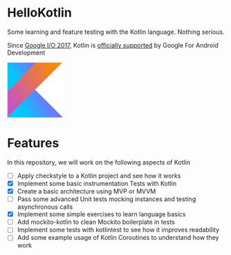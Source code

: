 # HelloKotlin
Some learning and feature testing with the Kotlin language. Nothing serious.

Since [Google I/O 2017][1], Kotlin is [officially supported][2] by Google For Android Development

![Kotlin][kotlinLogo]

# Features

In this repository, we will work on the following aspects of Kotlin

- [ ] Apply checkstyle to a Kotlin project and see how it works
- [X] Implement some basic instrumentation Tests with Kotlin
- [X] Create a basic architecture using MVP or MVVM
- [ ] Pass some advanced Unit tests mocking instances and testing asynchronous calls
- [X] Implement some simple exercises to learn language basics
- [ ] Add mockito-kotlin to clean Mockito boilerplate in tests
- [ ] Implement some tests with kotlintest to see how it improves readability
- [ ] Add some example usage of Kotlin Coroutines to understand how they work

[kotlinLogo]: ./images/kotlin.png
[1]: https://posts.google.com/share/JWxzxRt3
[2]: https://posts.google.com/share/JWxzxRt3/rKkRn1